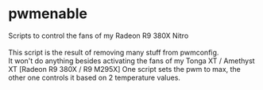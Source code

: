 # pwmenable
Scripts to control the fans of my Radeon R9 380X Nitro <br>
<br>
This script is the result of removing many stuff from pwmconfig.<br>
It won't do anything besides activating the fans of my Tonga XT / Amethyst XT [Radeon R9 380X / R9 M295X]
One script sets the pwm to max, the other one controls it based on 2 temperature values.
